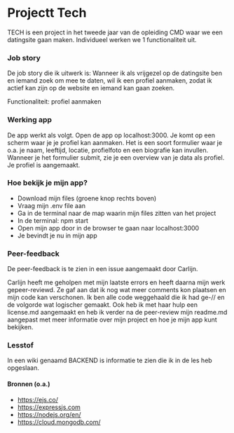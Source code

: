 # Projectt Tech

TECH is een project in het tweede jaar van de opleiding CMD waar we een datingsite gaan maken. Individueel werken we 1 functionaliteit uit. 

### Job story

De job story die ik uitwerk is:  Wanneer ik als vrijgezel op de datingsite ben en iemand zoek om mee te daten, wil ik een profiel aanmaken, zodat ik actief kan zijn op de website en iemand kan gaan zoeken. 

Functionaliteit: profiel aanmaken

### Werking app

De app werkt als volgt. Open de app op localhost:3000. Je komt op een scherm waar je je profiel kan aanmaken. Het is een soort formulier waar je o.a. je naam, leeftijd, locatie, profielfoto en een biografie kan invullen. Wanneer je het formulier submit, zie je een overview van je data als profiel. Je profiel is aangemaakt.

### Hoe bekijk je mijn app?

* Download mijn files (groene knop rechts boven)
* Vraag mijn .env file aan
* Ga in de terminal naar de map waarin mijn files zitten van het project
* In de terminal: npm start
* Open mijn app door in de browser te gaan naar localhost:3000
* Je bevindt je nu in mijn app

### Peer-feedback
De peer-feedback is te zien in een issue aangemaakt door Carlijn.

Carlijn heeft me geholpen met mijn laatste errors en heeft daarna mijn werk gepeer-reviewd. Ze gaf aan dat ik nog wat meer comments kon plaatsen en mijn code kan verschonen. Ik ben alle code weggehaald die ik had ge-// en de volgorde wat logischer gemaakt. Ook heb ik met haar hulp een license.md aangemaakt en heb ik verder na de peer-review mijn readme.md aangepast met meer informatie over mijn project en hoe je mijn app kunt bekijken.

### Lesstof
In een wiki genaamd BACKEND is informatie te zien die ik in de les heb opgeslaan.


#### Bronnen (o.a.)

* https://ejs.co/
* https://expressjs.com
* https://nodejs.org/en/
* https://cloud.mongodb.com/
